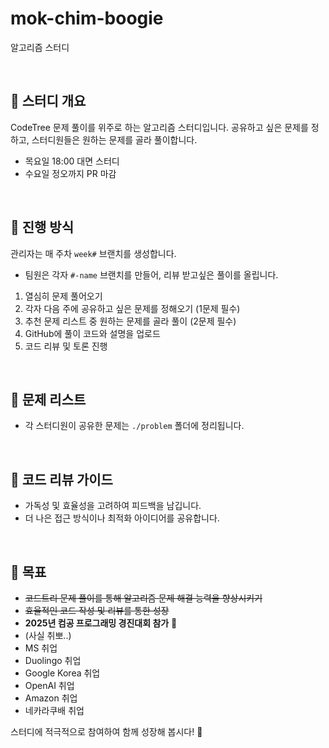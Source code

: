 # mok-chim-boogie
알고리즘 스터디



<br/>

## 📌 스터디 개요
CodeTree 문제 풀이를 위주로 하는 알고리즘 스터디입니다. 공유하고 싶은 문제를 정하고, 스터디원들은 원하는 문제를 골라 풀이합니다.
- 목요일 18:00 대면 스터디
- 수요일 정오까지 PR 마감  

<br/>

## 📅 진행 방식
관리자는 매 주차 `week#` 브랜치를 생성합니다.
- 팀원은 각자 `#-name` 브랜치를 만들어, 리뷰 받고싶은 풀이를 올립니다.
1. 열심히 문제 풀어오기
2. 각자 다음 주에 공유하고 싶은 문제를 정해오기 (1문제 필수)
3. 추천 문제 리스트 중 원하는 문제를 골라 풀이 (2문제 필수)
4. GitHub에 풀이 코드와 설명을 업로드
4. 코드 리뷰 및 토론 진행

<br/>

## 📖 문제 리스트
- 각 스터디원이 공유한 문제는 `./problem` 폴더에 정리됩니다.

<br/>

## 💬 코드 리뷰 가이드
- 가독성 및 효율성을 고려하여 피드백을 남깁니다.
- 더 나은 접근 방식이나 최적화 아이디어를 공유합니다.

<br/>

## 🚀 목표
- ~~코드트리 문제 풀이를 통해 알고리즘 문제 해결 능력을 향상시키기~~
- ~~효율적인 코드 작성 및 리뷰를 통한 성장~~
- **2025년 컴공 프로그래밍 경진대회 참가** 🎯
- (사실 취뽀..)
- MS 취업
- Duolingo 취업
- Google Korea 취업
- OpenAI 취업
- Amazon 취업
- 네카라쿠배 취업





스터디에 적극적으로 참여하여 함께 성장해 봅시다! 🚀

